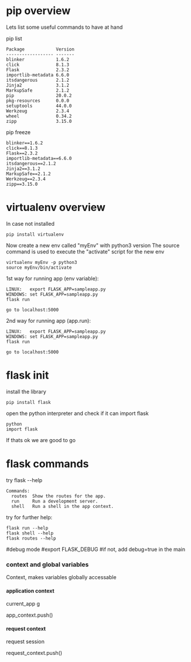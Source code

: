 # pip overview
Lets list some useful commands to have at hand


pip list

```
Package            Version
------------------ -------
blinker            1.6.2
click              8.1.3
Flask              2.3.2
importlib-metadata 6.6.0
itsdangerous       2.1.2
Jinja2             3.1.2
MarkupSafe         2.1.2
pip                20.0.2
pkg-resources      0.0.0
setuptools         44.0.0
Werkzeug           2.3.4
wheel              0.34.2
zipp               3.15.0
```

pip freeze

```
blinker==1.6.2
click==8.1.3
Flask==2.3.2
importlib-metadata==6.6.0
itsdangerous==2.1.2
Jinja2==3.1.2
MarkupSafe==2.1.2
Werkzeug==2.3.4
zipp==3.15.0
```

# virtualenv overview

In case not installed


```
pip install virtualenv
```

Now create a new env called "myEnv" with python3 version
The source command is used to execute the "activate" script for the new env

```
virtualenv myEnv -p python3
source myEnv/bin/activate
```

1st way for running app (env variable):
```
LINUX:   export FLASK_APP=sampleapp.py
WINDOWS: set FLASK_APP=sampleapp.py
flask run

go to localhost:5000
```


2nd way for running app (app.run):
```
LINUX:   export FLASK_APP=sampleapp.py
WINDOWS: set FLASK_APP=sampleapp.py
flask run

go to localhost:5000
```



# flask init

install the library
```
pip install flask
```

open the python interpreter
and check if it can import flask
```
python
import flask
```
If thats ok we are good to go


# flask commands

try flask --help
```
Commands:
  routes  Show the routes for the app.
  run     Run a development server.
  shell   Run a shell in the app context.
```

try for further help:

```
flask run --help
flask shell --help
flask routes --help
```


#debug mode
#export FLASK_DEBUG
#if not, add debug=true in the main




### context and global variables
Context, makes variables globally accessable

#### application context
current_app
g

app_context.push()

#### request context
request
session

request_context.push()